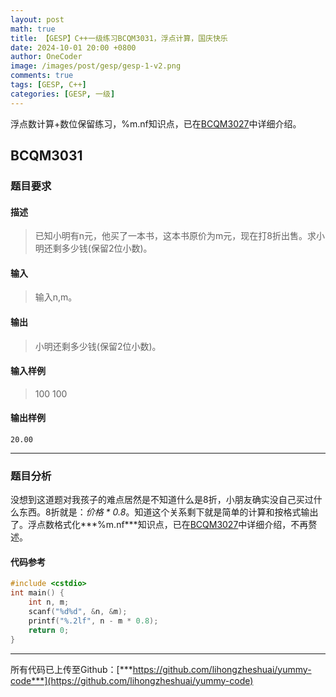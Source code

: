 ```yaml
---
layout: post
math: true
title: 【GESP】C++一级练习BCQM3031，浮点计算，国庆快乐
date: 2024-10-01 20:00 +0800
author: OneCoder
image: /images/post/gesp/gesp-1-v2.png
comments: true
tags: [GESP, C++]
categories: [GESP, 一级]
---
```

浮点数计算+数位保留练习，%m.nf知识点，已在[BCQM3027](https://www.coderli.com/gesp-1-bcqm3027/)中详细介绍。

<!--more-->

## BCQM3031

### 题目要求

#### 描述

>已知小明有n元，他买了一本书，这本书原价为m元，现在打8折出售。求小明还剩多少钱(保留2位小数)。

#### 输入

>输入n,m。

#### 输出

>小明还剩多少钱(保留2位小数)。

#### 输入样例

>100 100

#### 输出样例

```console
20.00
```

---

### 题目分析

没想到这道题对我孩子的难点居然是不知道什么是8折，小朋友确实没自己买过什么东西。8折就是：*价格 * 0.8*。知道这个关系剩下就是简单的计算和按格式输出了。浮点数格式化***%m.nf***知识点，已在[BCQM3027](https://www.coderli.com/gesp-1-bcqm3027/)中详细介绍，不再赘述。

#### 代码参考

```cpp
#include <cstdio>
int main() {
    int n, m;
    scanf("%d%d", &n, &m);
    printf("%.2lf", n - m * 0.8);
    return 0;
}
```

---

所有代码已上传至Github：[***https://github.com/lihongzheshuai/yummy-code***](https://github.com/lihongzheshuai/yummy-code)
